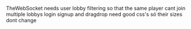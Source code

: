 TheWebSocket needs user lobby filtering so that the same player cant join multiple lobbys
login signup and dragdrop need good css's só their sizes dont change